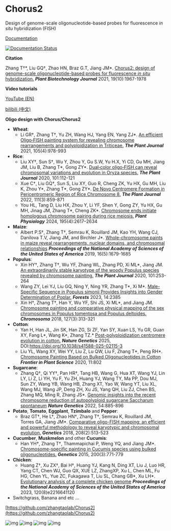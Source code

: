 # Chorus2
Design of genome-scale oligonucleotide-based probes for fluorescence _in situ_ hybridization (FISH)

[Documentation](https://chorus2.readthedocs.io/en/latest/)

[![Documentation Status](https://readthedocs.org/projects/chorus2/badge/?version=latest)](http://chorus2.readthedocs.io/en/latest/?badge=latest)

**Citation**

Zhang T†*, Liu GQ†, Zhao HN, Braz G.T, Jiang JM\*. [Chorus2: design of genome-scale oligonucleotide-based probes for fluorescence *in situ* hybridization.](https://onlinelibrary.wiley.com/doi/full/10.1111/pbi.13610) ***Plant Biotechnology Journal*** 2021, 19(10):1967-1978

**Video tutorials**

[YouTube (EN)](https://www.youtube.com/playlist?list=PLo8q8tqFX5J27OsuKYFpd-gOtl8Qgf70X)

[bilibili (中文)](https://www.bilibili.com/video/BV1W54y1S7qS/)


**Oligo design with Chorus/Chorus2**
- **Wheat**:
    - Li GR†, Zhang T†, Yu ZH, Wang HJ, Yang EN, Yang ZJ\*. [An efficient Oligo‐FISH painting system for revealing chromosome rearrangements and polyploidization in Triticeae.](https://onlinelibrary.wiley.com/doi/10.1111/tpj.15081) _**The Plant Journal**_ 2021, 105(4):978-993
- **Rice**:
    - Liu XY†, Sun S†, Wu Y, Zhou Y, Gu S.W, Yu H.X, Yi CD, Gu MH, Jiang JM, Liu B, Zhang T\*, Gong ZY\*. [Dual‐color oligo‐FISH can reveal chromosomal variations and evolution in Oryza species.](https://onlinelibrary.wiley.com/doi/abs/10.1111/tpj.14522) _**The Plant Journal**_ 2020, 101:112-121
    - Xue C†, Liu GQ†, Sun S, Liu XY, Guo R, Cheng ZK, Yu HX, Gu MH, Liu K, Zhou Y*, Zhang T*, Gong ZY*. [De Novo Centromere Formation in Pericentromeric Region of Rice Chromosome 8.](https://onlinelibrary.wiley.com/doi/epdf/10.1111/tpj.15862) _**The Plant Journal**_ 2022, 111(3):859-871
    - You HL, Tang D, Liu HX, Zhou Y, Li YF, Shen Y, Gong ZY, Yu HX, Gu MH, Jinag JM, Zhang T*, Cheng ZK*. [Chromosome ends initiate homologous chromosome pairing during rice meiosis.](https://academic.oup.com/plphys/article-abstract/195/4/2617/7628145) _**Plant Physiology**_ 2024, 195(4):2617–2634
- **Maize**:
    - Albert P.S†, Zhang T†, Semrau K, Rouillard JM, Kao YH, Wang CJ, Danilova T.V, Jiang JM, and Birchler J\*. [Whole-chromosome paints in maize reveal rearrangements, nuclear domains, and chromosomal relationships](https://www.pnas.org/content/116/5/1679) _**Proceedings of the National Academy of Sciences of the United States of America**_ 2019, 16(5):1679-1685
- **Populus**:
    - Xin HY†, Zhang T†, Wu YF, Zhang WL, Zhang PD, Xi ML\*, Jiang JM. [An extraordinarily stable karyotype of the woody Populus species revealed by chromosome painting.](https://onlinelibrary.wiley.com/doi/epdf/10.1111/tpj.14536) _**The Plant Journal**_ 2020, 101:253-264
    - Wang ZY, Lei YJ, Liu GQ, Ning Y, Ning YR, Zhang T*, Xi M*. [Male-Specific Sequence in Populus simonii Provides Insights into Gender Determination of Poplar.](https://doi.org/10.3390/f14122385) _**Forests**_ 2023, 14:2385  
    - Xin H†, Zhang T†, Han Y, Wu YF, Shi JS, Xi ML\*, and Jiang JM. [Chromosome painting and comparative physical mapping of the sex chromosomes in Populus tomentosa and Populus deltoides.](https://link.springer.com/article/10.1007/s00412-018-0664-y) _**Chromosoma**_ 2018, 127(3):313-321
- **Cotton**:
    - Yan H,  Han JL,  Jin SK, Han ZG, Si ZF, Yan SY, Xuan LS, Yu GR, Guan XY, Fang L*, Wang K*,  Zhang TZ.* [Post-polyploidization centromere evolution in cotton.](https://doi.org/10.1038/s41588-025-02115-3) _**Nature Genetics**_ 2025,  DOI:https://doi.org/10.1038/s41588-025-02115-3
    - Liu YL, Wang XY, Wei YY, Liu Z, Lu QW, Liu F, Zhang T\*, Peng RH\*. [Chromosome Painting Based on Bulked Oligonucleotides in Cotton](https://www.frontiersin.org/articles/10.3389/fpls.2020.00802/full) _**Frontier in Plant Science**_ 2020, 11:802
- **Sugarcane**:
    - Zhang Q†, Qi YY†, Pan HR†, Tang HB, Wang G, Hua XT, Wang YJ, Lin LY, Li Z, Li YH, Yu F, Yu ZH, Huang YJ, Wang TY, Ma PP, Dou MJ, Sun ZY, Wang YB, Wang HB, Zhang XT, Yao W, Wang YT, Liu XL, Wang MJ, Wang JP, Deng ZH, Xu JS, Yang QH, Liu ZJ, Chen BS, Zhang MQ, Ming R, Zhang JS\*. [Genomic insights into the recent chromosome reduction of autopolyploid sugarcane  Saccharum spontaneum](https://www.nature.com/articles/s41588-022-01084-1) _**Nature Genetics**_ 2022, 54:885-896
- **Potato**, **Tomato**, **Eggplant**, **Tzimbalo** and **Pepper**:
    - Braz GT†, He L†, Zhao HN†, Zhang T†, Semrau K, Rouillard JM, Torres GA, Jiang JM\*. [Comparative oligo-FISH mapping: an efficient and powerful methodology to reveal karyotypic and chromosomal evolution.](http://www.genetics.org/content/208/2/513.full.pdf) _**Genetics**_ 2018, 208(2):513-523
- **Cucumber**, **Muskmelon** and other **Cucumis**:
    - Han YH†, Zhang T†, Thammapichai P, Weng YQ, and Jiang JM*. [Chromosome-specific painting in Cucumis species using bulked oligonucleotides.](/pdf/2015/Genetics_2015.pdf) _**Genetics**_ 2015, 200(3):771-779
- **Chicken**:
    - Huang Z†, Xu ZX†, Bai H†, Huang YJ, Kang N, Ding XT, Liu J, Luo HR, Yang CT, Chen WJ, Guo QX, XUE LZ, ZhangXP, Xu L, Chen ML, Fu HG, Chen YL, Yue ZC, Fukagawa T, Liu SL, Chang GB\*, Xu LH\*. [Evolutionary analysis of a complete chicken genome](https://www.pnas.org/doi/10.1073/pnas.2216641120) _**Proceedings of the National Academy of Sciences of the United States of America**_ 2023, 120(8)e2216641120
- Switchgrass, Banana and etc ...

[https://github.com/zhangtaolab/Chorus2](https://github.com/zhangtaolab/Chorus2)

![img](/docs/_static/F2.jpg)
![img](/docs/_static/F1.jpg)
![img](/docs/_static/F3.jpg)
![img](/docs/_static/F4.jpg)
